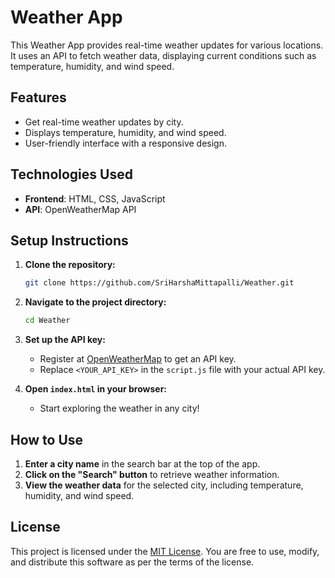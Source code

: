 # Weather App

This Weather App provides real-time weather updates for various locations. It uses an API to fetch weather data, displaying current conditions such as temperature, humidity, and wind speed.

## Features

- Get real-time weather updates by city.
- Displays temperature, humidity, and wind speed.
- User-friendly interface with a responsive design.

## Technologies Used

- **Frontend**: HTML, CSS, JavaScript
- **API**: OpenWeatherMap API

## Setup Instructions

1. **Clone the repository:**
   ```bash
   git clone https://github.com/SriHarshaMittapalli/Weather.git
   
2. **Navigate to the project directory:**
   ```bash
   cd Weather
   
3. **Set up the API key:**
   - Register at [OpenWeatherMap](https://openweathermap.org/) to get an API key.
   - Replace `<YOUR_API_KEY>` in the `script.js` file with your actual API key.

4. **Open `index.html` in your browser:**
   - Start exploring the weather in any city!

## How to Use

1. **Enter a city name** in the search bar at the top of the app.
2. **Click on the "Search" button** to retrieve weather information.
3. **View the weather data** for the selected city, including temperature, humidity, and wind speed.

## License

This project is licensed under the [MIT License](LICENSE). You are free to use, modify, and distribute this software as per the terms of the license.
